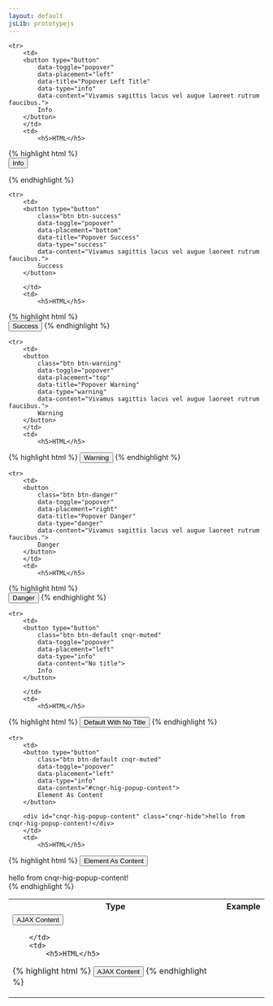 ```yaml
---
layout: default
jsLib: prototypejs
---
```


<table class="reporttable reporttable-lg">
	<tbody><tr>
		<th>Type</th>
		<th>Example</th>
	</tr>

	<tr>
		<td>
		<button type="button" 
			data-toggle="popover"
			data-placement="left"
			data-title="Popover Left Title"
			data-type="info"
			data-content="Vivamus sagittis lacus vel augue laoreet rutrum faucibus.">
			Info
		</button> 
		</td>
		<td>
			<h5>HTML</h5>
{% highlight html %}			
		<button type="button" 
			data-toggle="popover"
			data-placement="left"
			data-title="Popover Left Title"
			data-type="info"
			data-content="Vivamus sagittis lacus vel augue laoreet rutrum faucibus.">
			Info
		</button> 

{% endhighlight %}
</td>
	</tr>

	<tr>
		<td>
		<button type="button" 
			class="btn btn-success"
			data-toggle="popover"
			data-placement="bottom"
			data-title="Popover Success"
			data-type="success"
			data-content="Vivamus sagittis lacus vel augue laoreet rutrum faucibus.">
			Success
		</button> 

		</td>
		<td>
			<h5>HTML</h5>
{% highlight html %}				
		<button type="button" 
			class="btn btn-success"
			data-toggle="popover"
			data-placement="bottom"
			data-title="Popover Success"
			data-type="success"
			data-content="Vivamus sagittis lacus vel augue laoreet rutrum faucibus.">
			Success
		</button> 
{% endhighlight %}			
		</td>
	</tr>

	<tr>
		<td>
		<button
			class="btn btn-warning"
			data-toggle="popover"
			data-placement="top"
			data-title="Popover Warning"
			data-type="warning"
			data-content="Vivamus sagittis lacus vel augue laoreet rutrum faucibus.">
			Warning
		</button> 
		</td>
		<td>
			<h5>HTML</h5>
{% highlight html %}
		<button
			class="btn btn-warning"
			data-toggle="popover"
			data-placement="top"
			data-title="Popover Warning"
			data-type="warning"
			data-content="Vivamus sagittis lacus vel augue laoreet rutrum faucibus.">
			Warning
		</button> 
{% endhighlight %}			
		</td>
	</tr>

	<tr>
		<td>
		<button
			class="btn btn-danger"
			data-toggle="popover"
			data-placement="right"
			data-title="Popover Danger"
			data-type="danger"
			data-content="Vivamus sagittis lacus vel augue laoreet rutrum faucibus.">
			Danger
		</button>
		</td>
		<td>
			<h5>HTML</h5>
{% highlight html %}			
		<button
			class="btn btn-danger"
			data-toggle="popover"
			data-placement="right"
			data-title="Popover Danger"
			data-type="danger"
			data-content="Vivamus sagittis lacus vel augue laoreet rutrum faucibus.">
			Danger
		</button>
{% endhighlight %}			
		</td>
	</tr>

	<tr>
		<td>
		<button type="button" 
			class="btn btn-default cnqr-muted"
			data-toggle="popover"
			data-placement="left"
			data-type="info"
			data-content="No title">
			Info
		</button> 

		</td>
		<td>
			<h5>HTML</h5>
{% highlight html %}
		<button type="button" 
			class="btn btn-default cnqr-muted"
			data-toggle="popover"
			data-placement="left"
			data-type="info"
			data-content="No title">
			Default With No Title
		</button> 
{% endhighlight %}			
		</td>
	</tr>

	<tr>
		<td>
		<button type="button" 
			class="btn btn-default cnqr-muted"
			data-toggle="popover"
			data-placement="left"
			data-type="info"
			data-content="#cnqr-hig-popup-content">
			Element As Content
		</button> 
		
		<div id="cnqr-hig-popup-content" class="cnqr-hide">hello from cnqr-hig-popup-content!</div>
		</td>
		<td>
			<h5>HTML</h5>
{% highlight html %}
		<button type="button" 
			class="btn btn-default cnqr-muted"
			data-toggle="popover"
			data-placement="left"
			data-type="info"
			data-content="#cnqr-hig-popup-content">
			Element As Content
		</button> 
		<div id="cnqr-hig-popup-content" class="cnqr-hide">hello from cnqr-hig-popup-content!</div>
{% endhighlight %}			
		</td>
	</tr>
	<tr>
		<td>
		<button type="button" 
			class="btn btn-default cnqr-muted"
			data-toggle="popover"
			data-placement="left"
			data-type="info"
			data-url="/UI/docs/Widgets/GetPopOverContent">
			AJAX Content
		</button> 
		
		</td>
		<td>
			<h5>HTML</h5>
{% highlight html %}
		<button type="button" 
			class="btn btn-default cnqr-muted"
			data-toggle="popover"
			data-placement="left"
			data-type="info"
			data-url="/UI/docs/Widgets/GetPopOverContent">
			AJAX Content
		</button> 
{% endhighlight %}			
		</td>
	</tr>

</tbody></table>
